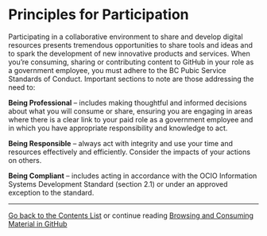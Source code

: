 # Principles for Participation

Participating in a collaborative environment to share and develop digital resources presents tremendous opportunities to share tools and ideas and to spark the development of new innovative products and services.  When you’re consuming, sharing or contributing content to GitHub in your role as a government employee, you must adhere to the BC Pubic Service Standards of Conduct. Important sections to note are those addressing the need to: 

**Being Professional** – includes making thoughtful and informed decisions about what you will consume or share, ensuring you are engaging in areas where there is a clear link to your paid role as a government employee and in which you have appropriate responsibility and knowledge to act.

**Being Responsible** – always act with integrity and use your time and resources effectively and efficiently. Consider the impacts of your actions on others. 

**Being Compliant** – includes acting in accordance with the OCIO Information Systems Development Standard (section 2.1) or under an approved exception to the standard.


----------

[Go back to the Contents List](README.md) or continue reading [Browsing and Consuming Material in GitHub](browsing-consuming.md)